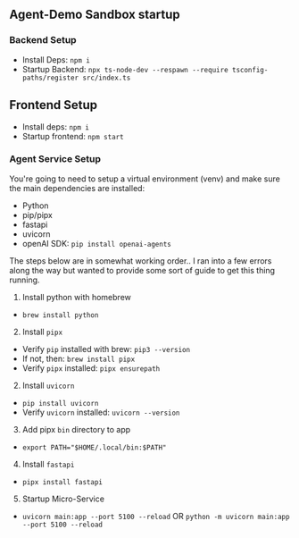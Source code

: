 ## Agent-Demo Sandbox startup

### Backend Setup
- Install Deps: `npm i`
- Startup Backend: `npx ts-node-dev --respawn --require tsconfig-paths/register src/index.ts`

## Frontend Setup
- Install deps: `npm i`
- Startup frontend: `npm start`

### Agent Service Setup
You're going to need to setup a virtual environment (venv) and make sure the main dependencies are installed:
- Python
- pip/pipx
- fastapi
- uvicorn
- openAI SDK: `pip install openai-agents`

The steps below are in somewhat working order.. I ran into a few errors along the way but wanted to provide some sort of guide to get this thing running.

1. Install python with homebrew
- `brew install python`
2. Install `pipx`
- Verify `pip` installed with brew: `pip3 --version`
- If not, then: `brew install pipx`
- Verify `pipx` installed: `pipx ensurepath`
2. Install `uvicorn`
- `pip install uvicorn`
- Verify `uvicorn` installed: `uvicorn --version`
3. Add pipx `bin` directory to app
- `export PATH="$HOME/.local/bin:$PATH"`
4. Install `fastapi`
- `pipx install fastapi`
5. Startup Micro-Service
- `uvicorn main:app --port 5100 --reload` OR `python -m uvicorn main:app --port 5100 --reload`
